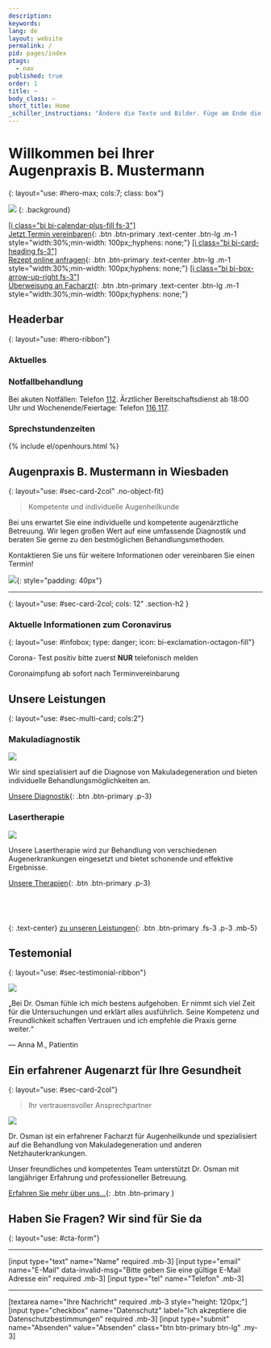```yaml
---
description: 
keywords: 
lang: de
layout: website
permalink: /
pid: pages/index
ptags: 
  - nav
published: true
order: 1
title: ~
body_class: ~
short_title: Home
_schiller_instructions: "Ändere die Texte und Bilder. Füge am Ende die CTA ein. Gehe auf die im Context genannten Informationen ein. Entferne Links zu nicht vorhandenen Seiten."
---
```


# Willkommen bei Ihrer <br>Augenpraxis B. Mustermann
{: layout="use: #hero-max; cols:7; class: box"}

![](cdn:///leu-stock/v/26/1920x1280_1200x800_992x661_768x512_480x320_256x256/AdobeStock_114414482.avif_jpeg)
{: .background}

[[i class="bi bi-calendar-plus-fill fs-3"]<br>Jetzt Termin vereinbaren](/kontakt){: .btn .btn-primary .text-center .btn-lg .m-1 style="width:30%;min-width: 100px;;hyphens: none;"}
[[i class="bi bi-card-heading fs-3"]<br>Rezept online anfragen](/online-rezept){: .btn .btn-primary .text-center .btn-lg .m-1 style="width:30%;min-width: 100px;hyphens: none;"}
[[i class="bi bi-box-arrow-up-right fs-3"]<br>Überweisung an Facharzt](/online-ueberweisung){: .btn .btn-primary .text-center .btn-lg .m-1 style="width:30%;min-width: 100px;hyphens: none;"}



## Headerbar
{: layout="use: #hero-ribbon"}

### Aktuelles

<liweco-news></liweco-news>

### Notfallbehandlung

Bei akuten Notfällen: Telefon [112](tel:112).
Ärztlicher Bereitschaftsdienst ab 18:00 Uhr und Wochenende/Feiertage: Telefon [116 117](tel:116117).

### Sprechstundenzeiten

<liweco-collapse-openhour-table>
{% include el/openhours.html %}
</liweco-collapse-openhour-table>



## Augenpraxis B. Mustermann in Wiesbaden
{: layout="use: #sec-card-2col" .no-object-fit}

> Kompetente und individuelle Augenheilkunde

Bei uns erwartet Sie eine individuelle und kompetente augenärztliche Betreuung. Wir legen großen Wert auf eine umfassende Diagnostik und beraten Sie gerne zu den bestmöglichen Behandlungsmethoden. 

Kontaktieren Sie uns für weitere Informationen oder vereinbaren Sie einen Termin!


![](cdn:///leu-stock/v/68/1920x1280_1200x800_992x661_768x512_480x320_256x256/close-up-view-of-beautiful-blue-female-eye-2021-08-26-22-25-43-utc.avif_jpeg){: style="padding: 40px"}






---
{: layout="use: #sec-card-2col; cols: 12" .section-h2 }


### Aktuelle Informationen zum Coronavirus
{: layout="use: #infobox; type: danger; icon: bi-exclamation-octagon-fill"}

Corona- Test positiv bitte zuerst **NUR** telefonisch melden

Coronaimpfung ab sofort nach Terminvereinbarung




## Unsere Leistungen
{: layout="use: #sec-multi-card; cols:2"}

### Makuladiagnostik

![](cdn:///leu-stock/v/66/1920x1278_1200x799_992x661_768x512_480x320_256x256/eye-doctor-examinating-a-young-patient-2022-01-11-14-50-37-utc.avif_jpeg)

Wir sind spezialisiert auf die Diagnose von Makuladegeneration und bieten individuelle Behandlungsmöglichkeiten an.

[Unsere Diagnostik](/leistungen/diagnostik.de.html){: .btn .btn-primary .p-3}

### Lasertherapie

![](cdn:///leu-stock/v/67/1920x1280_1200x800_992x661_768x512_480x320_256x256/laser-eye-vision-correction-2021-08-28-14-52-23-utc.avif_jpeg)

Unsere Lasertherapie wird zur Behandlung von verschiedenen Augenerkrankungen eingesetzt und bietet schonende und effektive Ergebnisse.

[Unsere Therapien](/leistungen/therapien.de.html){: .btn .btn-primary .p-3}


## &nbsp;
{: .text-center}
[zu unseren Leistungen](/leistungen){: .btn .btn-primary .fs-3 .p-3 .mb-5}


## Testemonial
{: layout="use: #sec-testimonial-ribbon"}

![](cdn:///leu-stock/v/59/1920x1280_1200x800_992x661_768x512_480x320_256x256/happy-woman-showing-hand-heart-gesture.avif_jpeg)

„Bei Dr. Osman fühle ich mich bestens aufgehoben. Er nimmt sich viel Zeit für die Untersuchungen und erklärt alles ausführlich. Seine Kompetenz und Freundlichkeit schaffen Vertrauen und ich empfehle die Praxis gerne weiter.“ 

— Anna M., Patientin


## Ein erfahrener Augenarzt für Ihre Gesundheit
{: layout="use: #sec-card-2col"}

> Ihr vertrauensvoller Ansprechpartner

![](cdn:///leu-stock/v/64/1920x1280_1200x800_992x661_768x512_480x320_256x256/AdobeStock_495434983.avif_jpeg)



Dr. Osman ist ein erfahrener Facharzt für Augenheilkunde und spezialisiert auf die Behandlung von Makuladegeneration und anderen Netzhauterkrankungen.

Unser freundliches und kompetentes Team unterstützt Dr. Osman mit langjähriger Erfahrung und professioneller Betreuung.

[Erfahren Sie mehr über uns...](/ueber-uns){: .btn .btn-primary }


## Haben Sie Fragen? Wir sind für Sie da
{: layout="use: #cta-form"}


---

[input type="text"  name="Name" required .mb-3]
[input type="email" name="E-Mail" data-invalid-msg="Bitte geben Sie eine gültige E-Mail Adresse ein" required .mb-3]
[input type="tel" name="Telefon" .mb-3]

---

[textarea name="Ihre Nachricht" required .mb-3 style="height: 120px;"]
[input type="checkbox" name="Datenschutz" label="Ich akzeptiere die Datenschutzbestimmungen" required .mb-3]
[input type="submit" name="Absenden" value="Absenden" class="btn btn-primary btn-lg" .my-3]
